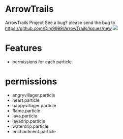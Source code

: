# ArrowTrails
ArrowTrails Project
See a bug? please send the bug to https://github.com/Dim9999/ArrowTrails/issues/new
<a href="https://poggit.pmmp.io/p/ArrowTrails"><img src="https://poggit.pmmp.io/shield.state/ArrowTrails"></a>

# Features
- permissions for each particle

# permissions
- angryvillager.particle
- heart.particle
- happyvillager.particle
- flame.particle
- lava.particle
- lavadrip.particle
- waterdrip.particle
- enchantment.particle
